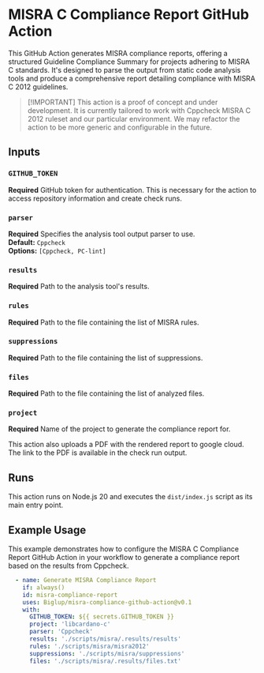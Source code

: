 # MISRA C Compliance Report GitHub Action

This GitHub Action generates MISRA compliance reports, offering a structured Guideline Compliance Summary for projects adhering to MISRA C standards. It's designed to parse the output from static code analysis tools and produce a comprehensive report detailing compliance with MISRA C 2012 guidelines.

> \[!IMPORTANT\]
> This action is a proof of concept and under development. It is currently tailored to work with Cppcheck MISRA C 2012 ruleset and our particular environment. We may refactor the action to be more generic and configurable in the future.

## Inputs

### `GITHUB_TOKEN`

**Required** GitHub token for authentication. This is necessary for the action to access repository information and create check runs.

### `parser`

**Required** Specifies the analysis tool output parser to use.  
**Default:** `Cppcheck`  
**Options:** `[Cppcheck, PC-lint]`

### `results`

**Required** Path to the analysis tool's results.

### `rules`

**Required** Path to the file containing the list of MISRA rules.

### `suppressions`

**Required** Path to the file containing the list of suppressions.

### `files`

**Required** Path to the file containing the list of analyzed files.

### `project`

**Required** Name of the project to generate the compliance report for.

This action also uploads a PDF with the rendered report to google cloud. The link to the PDF is available in the check run output.

## Runs

This action runs on Node.js 20 and executes the `dist/index.js` script as its main entry point.

## Example Usage

This example demonstrates how to configure the MISRA C Compliance Report GitHub Action in your workflow to generate a compliance report based on the results from Cppcheck.

```yaml
  - name: Generate MISRA Compliance Report
    if: always()
    id: misra-compliance-report
    uses: Biglup/misra-compliance-github-action@v0.1
    with:
      GITHUB_TOKEN: ${{ secrets.GITHUB_TOKEN }}
      project: 'libcardano-c'
      parser: 'Cppcheck'
      results: './scripts/misra/.results/results'
      rules: './scripts/misra/misra2012'
      suppressions: './scripts/misra/suppressions'
      files: './scripts/misra/.results/files.txt'

